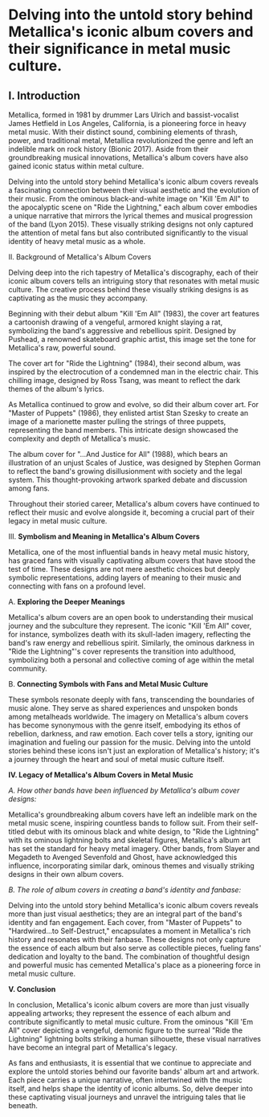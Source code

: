 # Delving into the untold story behind Metallica's iconic album covers and their significance in metal music culture.



 I. Introduction
------------------

Metallica, formed in 1981 by drummer Lars Ulrich and bassist-vocalist James Hetfield in Los Angeles, California, is a pioneering force in heavy metal music. With their distinct sound, combining elements of thrash, power, and traditional metal, Metallica revolutionized the genre and left an indelible mark on rock history (Bionic 2017). Aside from their groundbreaking musical innovations, Metallica's album covers have also gained iconic status within metal culture.

Delving into the untold story behind Metallica's iconic album covers reveals a fascinating connection between their visual aesthetic and the evolution of their music. From the ominous black-and-white image on "Kill 'Em All" to the apocalyptic scene on "Ride the Lightning," each album cover embodies a unique narrative that mirrors the lyrical themes and musical progression of the band (Lyon 2015). These visually striking designs not only captured the attention of metal fans but also contributed significantly to the visual identity of heavy metal music as a whole.



 II. Background of Metallica's Album Covers

Delving deep into the rich tapestry of Metallica's discography, each of their iconic album covers tells an intriguing story that resonates with metal music culture. The creative process behind these visually striking designs is as captivating as the music they accompany.

Beginning with their debut album "Kill 'Em All" (1983), the cover art features a cartoonish drawing of a vengeful, armored knight slaying a rat, symbolizing the band's aggressive and rebellious spirit. Designed by Pushead, a renowned skateboard graphic artist, this image set the tone for Metallica's raw, powerful sound.

The cover art for "Ride the Lightning" (1984), their second album, was inspired by the electrocution of a condemned man in the electric chair. This chilling image, designed by Ross Tsang, was meant to reflect the dark themes of the album's lyrics.

As Metallica continued to grow and evolve, so did their album cover art. For "Master of Puppets" (1986), they enlisted artist Stan Szesky to create an image of a marionette master pulling the strings of three puppets, representing the band members. This intricate design showcased the complexity and depth of Metallica's music.

The album cover for "...And Justice for All" (1988), which bears an illustration of an unjust Scales of Justice, was designed by Stephen Gorman to reflect the band's growing disillusionment with society and the legal system. This thought-provoking artwork sparked debate and discussion among fans.

Throughout their storied career, Metallica's album covers have continued to reflect their music and evolve alongside it, becoming a crucial part of their legacy in metal music culture.



 III. **Symbolism and Meaning in Metallica's Album Covers**

Metallica, one of the most influential bands in heavy metal music history, has graced fans with visually captivating album covers that have stood the test of time. These designs are not mere aesthetic choices but deeply symbolic representations, adding layers of meaning to their music and connecting with fans on a profound level.

A. **Exploring the Deeper Meanings**

Metallica's album covers are an open book to understanding their musical journey and the subculture they represent. The iconic "Kill 'Em All" cover, for instance, symbolizes death with its skull-laden imagery, reflecting the band's raw energy and rebellious spirit. Similarly, the ominous darkness in "Ride the Lightning"'s cover represents the transition into adulthood, symbolizing both a personal and collective coming of age within the metal community.

B. **Connecting Symbols with Fans and Metal Music Culture**

These symbols resonate deeply with fans, transcending the boundaries of music alone. They serve as shared experiences and unspoken bonds among metalheads worldwide. The imagery on Metallica's album covers has become synonymous with the genre itself, embodying its ethos of rebellion, darkness, and raw emotion. Each cover tells a story, igniting our imagination and fueling our passion for the music. Delving into the untold stories behind these icons isn't just an exploration of Metallica's history; it's a journey through the heart and soul of metal music culture itself.



 **IV. Legacy of Metallica's Album Covers in Metal Music**

*A. How other bands have been influenced by Metallica's album cover designs:*

Metallica's groundbreaking album covers have left an indelible mark on the metal music scene, inspiring countless bands to follow suit. From their self-titled debut with its ominous black and white design, to "Ride the Lightning" with its ominous lightning bolts and skeletal figures, Metallica's album art has set the standard for heavy metal imagery. Other bands, from Slayer and Megadeth to Avenged Sevenfold and Ghost, have acknowledged this influence, incorporating similar dark, ominous themes and visually striking designs in their own album covers.

*B. The role of album covers in creating a band's identity and fanbase:*

Delving into the untold story behind Metallica's iconic album covers reveals more than just visual aesthetics; they are an integral part of the band's identity and fan engagement. Each cover, from "Master of Puppets" to "Hardwired...to Self-Destruct," encapsulates a moment in Metallica's rich history and resonates with their fanbase. These designs not only capture the essence of each album but also serve as collectible pieces, fueling fans' dedication and loyalty to the band. The combination of thoughtful design and powerful music has cemented Metallica's place as a pioneering force in metal music culture.



 **V. Conclusion**

In conclusion, Metallica's iconic album covers are more than just visually appealing artworks; they represent the essence of each album and contribute significantly to metal music culture. From the ominous "Kill 'Em All" cover depicting a vengeful, demonic figure to the surreal "Ride the Lightning" lightning bolts striking a human silhouette, these visual narratives have become an integral part of Metallica's legacy.

As fans and enthusiasts, it is essential that we continue to appreciate and explore the untold stories behind our favorite bands' album art and artwork. Each piece carries a unique narrative, often intertwined with the music itself, and helps shape the identity of iconic albums. So, delve deeper into these captivating visual journeys and unravel the intriguing tales that lie beneath.

